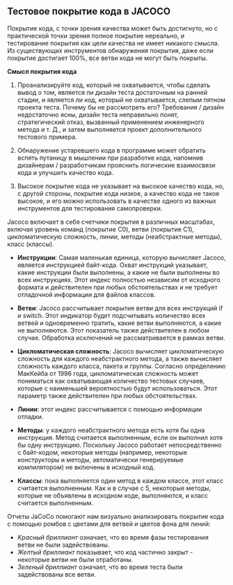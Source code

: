 Тестовое покрытие кода в JACOCO 
-

Покрытие кода, с точки зрения качества может быть достигнуто, но с практической точки зрения полное покрытие нереально, и тестирование покрытия как цели качества не имеет никакого смысла. Из существующих инструментов обнаружения покрытия, даже если покрытие достигает 100%, все ветви кода не могут быть покрыты.

**Смысл покрытия кода**

1. Проанализируйте код, который не охватывается, чтобы сделать вывод о том, является ли дизайн теста достаточным на ранней стадии, и является ли код, который не охватывается, слепым пятном проекта теста. Почему бы не рассмотреть его? Требования / дизайн недостаточно ясны, дизайн теста неправильно понят, стратегический отказ, вызванный применением инженерного метода и т. Д., и затем выполняется проект дополнительного тестового примера.
2. Обнаружение устаревшего кода в программе может обратить вспять путаницу в мышлении при разработке кода, напомнив дизайнерам / разработчикам прояснить логические взаимосвязи кода и улучшить качество кода.

3. Высокое покрытие кода не указывает на высокое качество кода, но, с другой стороны, покрытие кода низкое, а качество кода не такое высокое, и его можно использовать в качестве одного из важных инструментов для тестирования самопроверки.

Jacoco включает в себя счетчики покрытия в различных масштабах, включая уровень команд (покрытие C0), ветви (покрытие C1), цикломатическую сложность, линии, методы (неабстрактные методы), класс (классы).

- **Инструкции**: Самая маленькая единица, которую вычисляет Jacoco, является инструкцией байт-кода. Охват инструкций указывает, какие инструкции были выполнены, а какие не были выполнены во всех инструкциях. Этот индекс полностью независим от исходного формата и действителен при любых обстоятельствах и не требует отладочной информации для файлов классов.

- **Ветви**: Jacoco рассчитывает покрытие ветви для всех инструкций if и switch. Этот индикатор будет подсчитывать количество всех ветвей и одновременно тратить, какие ветви выполняются, а какие не выполняются. Этот показатель также действителен в любом случае. Обработка исключений не рассматривается в рамках ветви.
- **Цикломатическая сложность**: Jacoco вычисляет цикломатическую сложность для каждого неабстрактного метода, а также вычисляет сложность каждого класса, пакета и группы. Согласно определению МакКейба от 1996 года, цикломатическая сложность может пониматься как охватывающая количество тестовых случаев, которые с наименьшей вероятностью будут использоваться. Этот параметр также действителен при любых обстоятельствах.

- **Линии**: этот индекс рассчитывается с помощью информации отладки.
- **Методы**: у каждого неабстрактного метода есть хотя бы одна инструкция. Метод считается выполненным, если он выполнил хотя бы одну инструкцию. Поскольку Jacoco работает непосредственно с байт-кодом, некоторые методы (например, некоторые конструкторы и методы, автоматически генерируемые компилятором) не включены в исходный код.
- **Классы**: пока выполняется один метод в каждом классе, этот класс считается выполненным. Как и в случае с 5, некоторые методы, которые не объявлены в исходном коде, выполняются, и класс считается выполненным.
 
Отчеты JaCoCo помогают нам визуально анализировать покрытие кода с помощью ромбов с цветами для ветвей и цветов фона для линий:
 - *Красный бриллиант*  означает, что во время фазы тестирования ветви не были задействованы.
 - *Желтый бриллиант*  показывает, что код частично закрыт - некоторые ветви не были отработаны.
 - *Зеленый бриллиант* означает, что во время теста были задействованы все ветви.